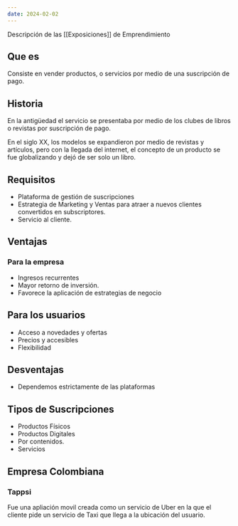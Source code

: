 ```yaml
---
date: 2024-02-02
---
```


Descripción de las [[Exposiciones]] de Emprendimiento
## Que es
Consiste en vender productos, o servicios por medio de una suscripción de pago. 
## Historia
En la antigüedad el servicio se presentaba por medio de los clubes de libros o revistas por suscripción de pago.

En el siglo XX, los modelos se expandieron por medio de revistas y artículos, pero con la llegada del internet, el concepto de un producto se fue globalizando y dejó de ser solo un libro.

## Requisitos
- Plataforma de gestión de suscripciones
- Estrategia de Marketing y Ventas para atraer a nuevos clientes convertidos en subscriptores.
- Servicio al cliente.
## Ventajas
### Para la empresa
- Ingresos recurrentes
- Mayor retorno de inversión.
- Favorece la aplicación de estrategias de negocio
## Para los usuarios
- Acceso a novedades y ofertas
- Precios y accesibles
- Flexibilidad
## Desventajas
- Dependemos estrictamente de las plataformas

## Tipos de Suscripciones

- Productos Físicos
- Productos Digitales
- Por contenidos.
- Servicios
## Empresa Colombiana
### Tappsi
Fue una apliación movil creada como un servicio de Uber en la que el cliente pide un servicio de Taxi que llega a la ubicación del usuario.
